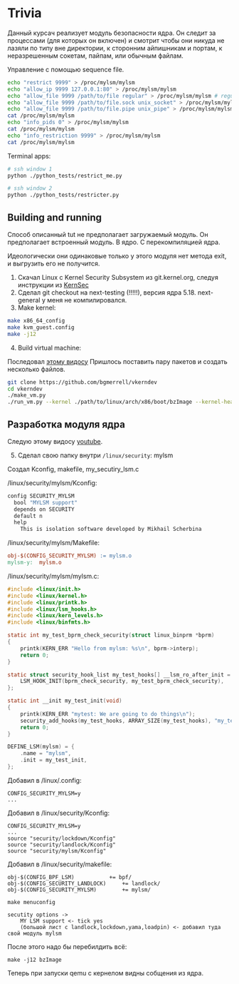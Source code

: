 # Trivia

Данный курсач реализует модуль безопасности ядра. Он следит за процессами (для которых он включен)
и смотрит чтобы они никуда не лазяли по типу вне директории, к сторонним айпишникам и портам,
к неразрешенным сокетам, пайпам, или обычным файлам.

Управление с помощью  sequence file.

```bash
echo "restrict 9999" > /proc/mylsm/mylsm
echo "allow_ip 9999 127.0.0.1:80" > /proc/mylsm/mylsm
echo "allow_file 9999 /path/to/file regular" > /proc/mylsm/mylsm # regular unix file
echo "allow_file 9999 /path/to/file.sock unix_socket" > /proc/mylsm/mylsm # file socket
echo "allow_file 9999 /path/to/file.pipe unix_pipe" > /proc/mylsm/mylsm # pipe
cat /proc/mylsm/mylsm
echo "info_pids 0" > /proc/mylsm/mylsm
cat /proc/mylsm/mylsm
echo "info_restriction 9999" > /proc/mylsm/mylsm 
cat /proc/mylsm/mylsm
```

Terminal apps:
```bash
# ssh window 1
python ./python_tests/restrict_me.py

# ssh window 2
python ./python_tests/restricter.py
```

## Building and running

Способ описанный tut не предполагает загружаемый модуль. Он предполагает встроенный модуль.
В ядро. С перекомпиляцией ядра.

Идеологически они одинаковые только у этого модуля нет метода exit, и выгрузить его не получится.

1. Скачал Linux с Kernel Security Subsystem из git.kernel.org, следуя инструкции из [KernSec](https://kernsec.org/wiki/index.php/Kernel_Repository)
2. Сделал git checkout на next-testing (!!!!!), версия ядра 5.18. next-general у меня не компилировался.
3. Make kernel:
```bash
make x86_64_config
make kvm_guest.config
make -j12
```
4. Build virtual machine:

Последовал [этому видосу](https://www.youtube.com/watch?v=GeQZ2GKhfAE&feature=youtu.be)
Пришлось поставить пару пакетов и создать несколько файлов.

```bash
git clone https://github.com/bgmerrell/vkerndev
cd vkerndev
./make_vm.py
./run_vm.py --kernel ./path/to/linux/arch/x86/boot/bzImage --kernel-header ./path/to/linux/usr/include
```

## Разработка модуля ядра

Следую этому видосу [youtube](https://www.youtube.com/watch?v=Y0QZpan5LbU).

5. Сделал свою папку внутри `/linux/security`: mylsm

Создал Kconfig, makefile, my_secutiry_lsm.c

/linux/security/mylsm/Kconfig:

```makefile
config SECURITY_MYLSM
  bool "MYLSM support"
  depends on SECURITY
  default n
  help
    This is isolation software developed by Mikhail Scherbina
```

/linux/security/mylsm/Makefile:

```makefile
obj-$(CONFIG_SECURITY_MYLSM) := mylsm.o
mylsm-y:  mylsm.o
```

/linux/security/mylsm/mylsm.c:

```c
#include <linux/init.h>
#include <linux/kernel.h>
#include <linux/printk.h>
#include <linux/lsm_hooks.h>
#include <linux/kern_levels.h>
#include <linux/binfmts.h>

static int my_test_bprm_check_security(struct linux_binprm *bprm)
{
	printk(KERN_ERR "Hello from mylsm: %s\n", bprm->interp);
	return 0;
}

static struct security_hook_list my_test_hooks[] __lsm_ro_after_init = {
	LSM_HOOK_INIT(bprm_check_security, my_test_bprm_check_security),
};

static int __init my_test_init(void)
{
	printk(KERN_ERR "mytest: We are going to do things\n");
	security_add_hooks(my_test_hooks, ARRAY_SIZE(my_test_hooks), "my_test");
	return 0;
}

DEFINE_LSM(mylsm) = {
	.name = "mylsm",
	.init = my_test_init,
};
```




Добавил в /linux/.config:
```
CONFIG_SECURITY_MYLSM=y
...
```


Добавил в /linux/security/Kconfig:
```
CONFIG_SECURITY_MYLSM=y
...
source "security/lockdown/Kconfig"
source "security/landlock/Kconfig"
source "security/mylsm/Kconfig"
```


Добавил в /linux/security/makefile:
```
obj-$(CONFIG_BPF_LSM)			+= bpf/
obj-$(CONFIG_SECURITY_LANDLOCK)		+= landlock/
obj-$(CONFIG_SECURITY_MYLSM)		+= mylsm/
```


```
make menuconfig

secutity options ->
    MY LSM support <- tick yes
    (большой лист с landlock,lockdown,yama,loadpin) <- добавил туда свой модуль mylsm
```

После этого надо бы перебилдить всё:

```
make -j12 bzImage
```

Теперь при запуски qemu с кернелом видны собщения из ядра.
